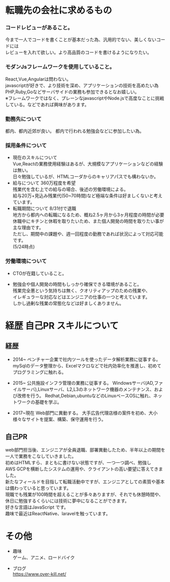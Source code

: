 # 転職先の会社に求めるもの

### コードレビューがあること。
今まで一人でコードを書くことが基本だった為、汎用的でない、美しくないコードには  
レビューを入れて欲しい。より高品質のコードを書けるようになりたい。  

### モダンJsフレームワークを使用していること。
React,Vue,Angularは問わない。  
javascriptが好きで、より技術を深め、アプリケーションの技術を高めたい為  
PHP,Ruby,Goなどサーバサイドの業務も参加できるとなお嬉しい。  
※フレームワークではなく、プレーンなjavascriptやNode.jsで高度なことに挑戦
している。などであれば興味があります。  

### 勤務先について
都内、都内近郊が良い。
都内で行われる勉強会などに参加したい為。

### 採用条件について
- 現在のスキルについて  
    Vue,Reactの業務使用経験はあるが、大規模なアプリケーションなどの経験は無い。  
    日々勉強しているが、HTMLコーダからのキャリアパスでも構わないか。  
- 給与について
    360万程度を希望  
    残業代を含む上での給与の場合、後述の労働環境による。  
    給与20万+見込み残業代(50~70時間)など極端な条件は好ましくないと考えています。  
- 転職期間について
    8/31付で退職  
    地方から都内への転職になるため、概ね2.5ヶ月から3ヶ月程度の時間が必要  
    休職中にキチンと休暇を取りたいため、また個人開発の時間を取りたい事が主な理由です。  
    ただし、期間中の課題や、週一回程度の勤務であれば状況によって対応可能です。  
    (5/24時点)

### 労働環境について
- CTOが在籍していること。

- 勉強会や個人開発の時間もしっかり確保できる環境があること。  
残業完全悪という気持ちは無く、クオリティアップのための残業や、  
イレギュラーな対応などはエンジニアの仕事の一つと考えています。  
しかし過剰な残業の常態化などは好ましくありません。  



# 経歴 自己PR スキルについて

## 経歴
- 2014~
ベンチャー企業で社内ツールを使ったデータ解析業務に従事する。
mySqlのデータ整理から、Excelマクロなどで社内効率化を推進し、初めてプログラミングに触れる。

- 2015~
公共施設インフラ管理の業務に従事する。
Windowsサーバ(AD,ファイルサーバ),Linuxサーバ、L2,L3のネットワーク機器のメンテナンス、および改修を行う。
Redhat,Debian,ubuntuなどのLinuxベースOSに触れ、ネットワークの基礎を学ぶ。

- 2017~現在
Web部門に異動する。
大手広告代理店様の案件を初め、大小様々なサイトを提案、構築、保守運用を行う。

## 自己PR
web部門担当後、エンジニアが全員退職、部署異動したため、半年以上の期間を一人で業務をこなしていきました。  
初めはHTMLすら、まともに書けない状態ですが、一つ一つ調べ、勉強し  
AWS GCPを横断したシステムの運用や、クライアントの高い要望に答えてきました。  
新たなフィールドを目指して転職活動中ですが、エンジニアとしての素質や基本は備わっていると思っています。  
現職でも残業が100時間を超えることが多々ありますが、それでも休憩時間や、休日に勉強するくらいには技術に夢中になることができます。  
好きな言語はJavaScript です。  
趣味で最近はReactNative、laravelを触っています。


# その他
- 趣味  
ゲーム、アニメ、ロードバイク  

- ブログ  
https://www.over-kill.net/


